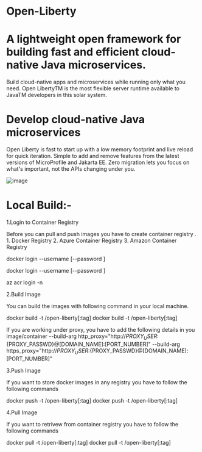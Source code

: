 # Open-Liberty

# A lightweight open framework for building fast and efficient cloud-native Java microservices.
Build cloud-native apps and microservices while running only what you need. Open LibertyTM is the most flexible server runtime available to JavaTM developers in this solar system.

# Develop cloud-native Java microservices
Open Liberty is fast to start up with a low memory footprint and live reload for quick iteration. Simple to add and remove features from the latest versions of MicroProfile and Jakarta EE. Zero migration lets you focus on what's important, not the APIs changing under you.

![image](https://user-images.githubusercontent.com/25504355/141348928-6eb9efcd-fe12-4b65-b6e8-c5cf946425aa.png)

# Local Build:-

1.Login to Container Registry

  Before you can pull and push images you have to create container registry . 
    1. Docker Registry
    2. Azure Container Registry
    3. Amazon Container Registry

  docker login --username <USERNAME> [--password <PASSWORD>]

  docker login <Azure Container Registry> --username <USERNAME> [--password <PASSWORD>]
  
  az acr login -n <Azure Container Registry>
  
2.Build Image

  You can build the images with following command in your local machine.
  
  docker build -t <Docker Container Registry>/open-liberty[:tag]
  docker build -t <Azure Container Registry>/open-liberty[:tag]

  If you are working under proxy, you have to add the following details in you image/container
  --build-arg http_proxy="http://${PROXY_USER}:${PROXY_PASSWD}@[DOMAIN_NAME]:[PORT_NUMBER]"
  --build-arg https_proxy="http://${PROXY_USER}:${PROXY_PASSWD}@[DOMAIN_NAME]:[PORT_NUMBER]"
  
3.Push Image  
  
  If you want to store docker images in any registry you have to follow the following commands
  
  docker push -t <Docker Container Registry>/open-liberty[:tag]
  docker push -t <Azure Container Registry>/open-liberty[:tag]
  
4.Pull Image

  If you want to retrivew from container registry you have to follow the following commands
  
  docker pull -t <Docker Container Registry>/open-liberty[:tag]
  docker pull -t <Azure Container Registry>/open-liberty[:tag]
  
